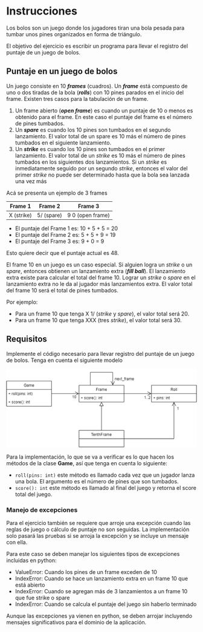 # Instrucciones
Los bolos son un juego donde los jugadores tiran una bola pesada para
tumbar unos pines organizados en forma de triángulo.

El objetivo del ejercicio es escribir un programa para llevar el registro del
puntaje de un juego de bolos.

## Puntaje en un juego de bolos
Un juego consiste en 10 ***frames*** (cuadros). Un ***frame*** está compuesto de uno o dos tiradas
de la bola (***rolls***) con 10 pines parados en el inicio del frame. Existen tres casos para
la tabulación de un frame.

1. Un frame abierto (***open frame***) es cuando un puntaje de 10 o menos es obtenido para el frame. En
este caso el puntaje del frame es el número de pines tumbados.
2. Un ***spare*** es cuando los 10 pines son tumbados en el segundo lanzamiento. El valor
total de un spare es 10 más el número de pines tumbados en el siguiente lanzamiento.
3. Un ***strike*** es cuando los 10 pines son tumbados en el primer lanzamiento. El valor
total de un *strike* es 10 más el número de pines tumbados en los siguientes dos
lanzamientos. Si un *strike* es inmediatamente seguido por un segundo *strike*, entonces
el valor del primer *strike* no puede ser determinado hasta que la bola sea lanzada una
vez más

Acá se presenta un ejemplo de 3 frames

| Frame 1    | Frame 2    | Frame 3          |
|------------|------------|------------------|
| X (strike) | 5/ (spare) | 9 0 (open frame) |

- El puntaje del Frame 1 es: 10 + 5 + 5 = 20
- El puntaje del Frame 2 es: 5 + 5 + 9 = 19
- El puntaje del Frame 3 es: 9 + 0 = 9

Esto quiere decir que el puntaje actual es 48.

El frame 10 en un juego es un caso especial. Si alguien logra un *strike* o un *spare*,
entonces obtienen un lanzamiento extra (***fill ball***). El lanzamiento extra existe para
calcular el total del frame 10. Lograr un *strike* o *spare* en el lanzamiento extra no le
da al jugador más lanzamientos extra. El valor total del frame 10 será el total de pines
tumbados.

Por ejemplo:

- Para un frame 10 que tenga X 1/ (*strike* y *spare*), el valor total será 20.
- Para un frame 10 que tenga XXX (tres *strike*), el valor total será 30.

## Requisitos
Implemente el código necesario para llevar registro del puntaje de un juego de bolos. Tenga
en cuenta el siguiente modelo

![Modelo del mundo del problema](./assets/model.png)

Para la implementación, lo que se va a verificar es lo que hacen los métodos de la
clase **Game**, así que tenga en cuenta lo siguiente:

- `roll(pins: int)` este método es llamado cada vez que un jugador lanza una bola. El argumento
es el número de pines que son tumbados.
- `score(): int` este método es llamado al final del juego y retorna el score total del
juego.

### Manejo de excepciones
Para el ejercicio también se requiere que arroje una excepción cuando las reglas de juego
o cálculo de puntaje no son seguidas. La implementación solo pasará las pruebas si se arroja
la excepción y se incluye un mensaje con ella.

Para este caso se deben manejar los siguientes tipos de excepciones incluidas en python:

- ValueError: Cuando los pines de un frame exceden de 10 
- IndexError: Cuando se hace un lanzamiento extra en un frame 10 que está abierto
- IndexError: Cuando se agregan más de 3 lanzamientos a un frame 10 que fue strike o spare
- IndexError: Cuando se calcula el puntaje del juego sin haberlo terminado

Aunque las excepciones ya vienen en python, se deben arrojar incluyendo mensajes
significativos para el dominio de la aplicación.
